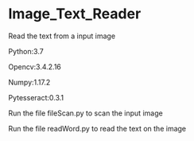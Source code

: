 # Image_Text_Reader
Read the text from a input image

Python:3.7

Opencv:3.4.2.16

Numpy:1.17.2

Pytesseract:0.3.1


Run the file fileScan.py to scan the input image

Run the file readWord.py to read the text on the image
